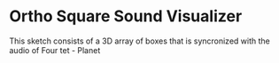 # Ortho Square Sound Visualizer

This sketch consists of a 3D array of boxes that is syncronized with the audio of Four tet - Planet
